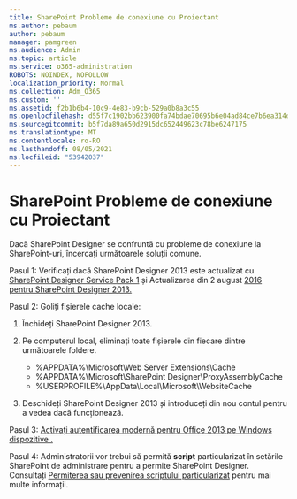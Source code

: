 ```yaml
---
title: SharePoint Probleme de conexiune cu Proiectant
ms.author: pebaum
author: pebaum
manager: pamgreen
ms.audience: Admin
ms.topic: article
ms.service: o365-administration
ROBOTS: NOINDEX, NOFOLLOW
localization_priority: Normal
ms.collection: Adm_O365
ms.custom: ''
ms.assetid: f2b1b6b4-10c9-4e83-b9cb-529a0b8a3c55
ms.openlocfilehash: d55f7c1902bb623900fa74bdae70695b6e04ad84ce7b6ea314db614283ec436d
ms.sourcegitcommit: b5f7da89a650d2915dc652449623c78be6247175
ms.translationtype: MT
ms.contentlocale: ro-RO
ms.lasthandoff: 08/05/2021
ms.locfileid: "53942037"
---
```

# <a name="sharepoint-designer-connection-issues"></a>SharePoint Probleme de conexiune cu Proiectant 

Dacă SharePoint Designer se confruntă cu probleme de conexiune la SharePoint-uri, încercați următoarele soluții comune.

Pasul 1: Verificați dacă SharePoint Designer 2013 este actualizat cu [SharePoint Designer Service Pack 1](https://support.microsoft.com/help/2817441/description-of-microsoft-sharepoint-designer-2013-service-pack-1-sp1) și Actualizarea din 2 august [2016 pentru SharePoint Designer 2013.](https://support.microsoft.com/help/3114721/august-2-2016-update-for-sharepoint-designer-2013-kb3114721)



Pasul 2: Goliți fișierele cache locale:

1. Închideți SharePoint Designer 2013.

2. Pe computerul local, eliminați toate fișierele din fiecare dintre următoarele foldere.

    - %APPDATA%\Microsoft\Web Server Extensions\Cache
    - %APPDATA%\Microsoft\SharePoint Designer\ProxyAssemblyCache
    - %USERPROFILE%\AppData\Local\Microsoft\WebsiteCache

3. Deschideți SharePoint Designer 2013 și introduceți din nou contul pentru a vedea dacă funcționează.

Pasul 3: [Activați autentificarea modernă pentru Office 2013 pe Windows dispozitive .](https://docs.microsoft.com/microsoft-365/admin/security-and-compliance/enable-modern-authentication)

Pasul 4: Administratorii vor trebui să permită **script** particularizat în setările SharePoint de administrare pentru a permite SharePoint Designer. Consultați [Permiterea sau prevenirea scriptului particularizat](https://docs.microsoft.com/sharepoint/allow-or-prevent-custom-script) pentru mai multe informații.


